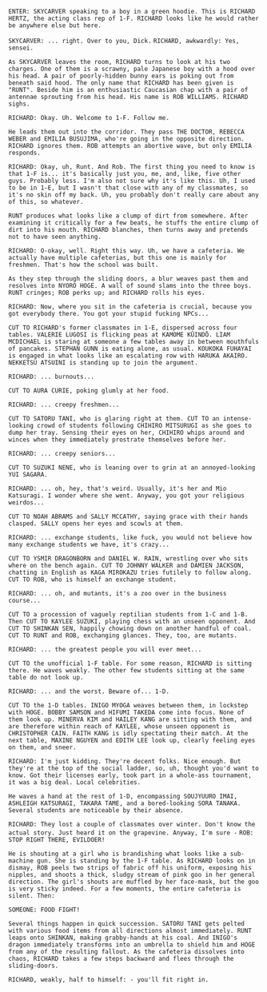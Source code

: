 `ENTER: SKYCARVER speaking to a boy in a green hoodie. This is RICHARD HERTZ, the acting class rep of 1-F. RICHARD looks like he would rather be anywhere else but here.`

`SKYCARVER: ... right. Over to you, Dick.`
`RICHARD, awkwardly: Yes, sensei.`

`As SKYCARVER leaves the room, RICHARD turns to look at his two charges. One of them is a scrawny, pale Japanese boy with a hood over his head. A pair of poorly-hidden bunny ears is poking out from beneath said hood. The only name that RICHARD has been given is "RUNT". Beside him is an enthusiastic Caucasian chap with a pair of antennae sprouting from his head. His name is ROB WILLIAMS. RICHARD sighs.`

`RICHARD: Okay. Uh. Welcome to 1-F. Follow me.`

`He leads them out into the corridor. They pass THE DOCTOR, REBECCA WEBER and EMILIA BUSUJIMA, who're going in the opposite direction. RICHARD ignores them. ROB attempts an abortive wave, but only EMILIA responds.`

`RICHARD: Okay, uh, Runt. And Rob. The first thing you need to know is that 1-F is... it's basically just you, me, and, like, five other guys. Probably less. I'm also not sure why it's like this. Uh, I used to be in 1-E, but I wasn't that close with any of my classmates, so it's no skin off my back. Uh, you probably don't really care about any of this, so whatever.`

`RUNT produces what looks like a clump of dirt from somewhere. After examining it critically for a few beats, he stuffs the entire clump of dirt into his mouth. RICHARD blanches, then turns away and pretends not to have seen anything.`

`RICHARD: O-okay, well. Right this way. Uh, we have a cafeteria. We actually have multiple cafeterias, but this one is mainly for freshmen. That's how the school was built.`

`As they step through the sliding doors, a blur weaves past them and resolves into NYORO HOGE. A wall of sound slams into the three boys. RUNT cringes; ROB perks up; and RICHARD rolls his eyes.`

`RICHARD: Now, where you sit in the cafeteria is crucial, because you got everybody there. You got your stupid fucking NPCs...`

`CUT TO RICHARD's former classmates in 1-E, dispersed across four tables. VALERIE LUGOSI is flicking peas at KAMOME KŪINDŌ. LIAM MCDICHAEL is staring at someone a few tables away in between mouthfuls of pancakes. STEPHAN GUNN is eating alone, as usual. KOUKOKA FUHAYAI is engaged in what looks like an escalating row with HARUKA AKAIRO. NEKKETSU ATSUINI is standing up to join the argument.`

`RICHARD: ... burnouts...`

`CUT TO AURA CURIE, poking glumly at her food.`

`RICHARD: ... creepy freshmen...`

`CUT TO SATORU TANI, who is glaring right at them. CUT TO an intense-looking crowd of students following CHIHIRO MITSURUGI as she goes to dump her tray. Sensing their eyes on her, CHIHIRO whips around and winces when they immediately prostrate themselves before her.`

`RICHARD: ... creepy seniors... `

`CUT TO SUZUKI NENE, who is leaning over to grin at an annoyed-looking YUI SAGARA.`

`RICHARD: ... oh, hey, that's weird. Usually, it's her and Mio Katsuragi. I wonder where she went. Anyway, you got your religious weirdos...`

`CUT TO NOAH ABRAMS and SALLY MCCATHY, saying grace with their hands clasped. SALLY opens her eyes and scowls at them.`

`RICHARD: ... exchange students, like fuck, you would not believe how many exchange students we have, it's crazy...`

`CUT TO YSMIR DRAGONBORN and DANIEL W. RAIN, wrestling over who sits where on the bench again. CUT TO JOHNNY WALKER and DAMIEN JACKSON, chatting in English as KAGA MIROKAZU tries futilely to follow along. CUT TO ROB, who is himself an exchange student.`

`RICHARD: ... oh, and mutants, it's a zoo over in the business course...`

`CUT TO a procession of vaguely reptilian students from 1-C and 1-B. Then CUT TO KAYLEE SUZUKI, playing chess with an unseen opponent. And CUT TO SHINKAN SEN, happily chowing down on another handful of coal. CUT TO RUNT and ROB, exchanging glances. They, too, are mutants.`

`RICHARD: ... the greatest people you will ever meet...`

`CUT TO the unofficial 1-F table. For some reason, RICHARD is sitting there. He waves weakly. The other few students sitting at the same table do not look up.`

`RICHARD: ... and the worst. Beware of... 1-D.`

`CUT TO the 1-D tables. INIGO MYOGA weaves between them, in lockstep with HOGE. BOBBY SAMSON and HIFUMI TAKEDA come into focus. None of them look up. MINERVA KIM and HAILEY KANG are sitting with them, and are therefore within reach of KAYLEE, whose unseen opponent is CHRISTOPHER CAIN. FAITH KANG is idly spectating their match. At the next table, MAXINE NGUYEN and EDITH LEE look up, clearly feeling eyes on them, and sneer.`

`RICHARD: I'm just kidding. They're decent folks. Nice enough. But they're at the top of the social ladder, so, uh, thought you'd want to know. Got their licenses early, took part in a whole-ass tournament, it was a big deal. Local celebrities.`

`He waves a hand at the rest of 1-D, encompassing SOUJYUURO IMAI, ASHLEIGH KATSURAGI, TAKARA TAME, and a bored-looking SORA TANAKA. Several students are noticeable by their absence.`

`RICHARD: They lost a couple of classmates over winter. Don't know the actual story. Just heard it on the grapevine. Anyway, I'm sure -`
`ROB: STOP RIGHT THERE, EVILDOER!`

`He is shouting at a girl who is brandishing what looks like a sub-machine gun. She is standing by the 1-F table. As RICHARD looks on in dismay, ROB peels two strips of fabric off his uniform, exposing his nipples, and shoots a thick, sludgy stream of pink goo in her general direction. The girl's shouts are muffled by her face-mask, but the goo is very sticky indeed. For a few moments, the entire cafeteria is silent. Then:`

`SOMEONE: FOOD FIGHT!`

`Several things happen in quick succession. SATORU TANI gets pelted with various food items from all directions almost immediately. RUNT leaps onto SHINKAN, making grabby-hands at his coal. And INIGO's dragon immediately transforms into an umbrella to shield him and HOGE from any of the resulting fallout. As the cafeteria dissolves into chaos, RICHARD takes a few steps backward and flees through the sliding-doors.`

`RICHARD, weakly, half to himself: - you'll fit right in.`